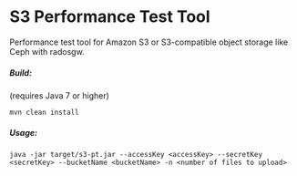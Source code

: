 # S3 Performance Test Tool
Performance test tool for Amazon S3 or S3-compatible object storage like Ceph with radosgw.

##### Build:
(requires Java 7 or higher)
```
mvn clean install
```

##### Usage:
```
java -jar target/s3-pt.jar --accessKey <accessKey> --secretKey <secretKey> --bucketName <bucketName> -n <number of files to upload>
```


